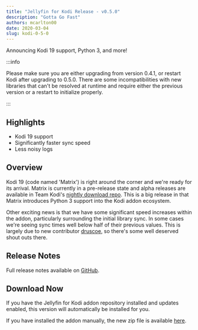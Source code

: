 ```yaml
---
title: "Jellyfin for Kodi Release - v0.5.0"
description: "Gotta Go Fast"
authors: mcarlton00
date: 2020-03-04
slug: kodi-0-5-0
---
```


Announcing Kodi 19 support, Python 3, and more!

<!-- truncate -->

:::info

Please make sure you are either upgrading from version 0.4.1, or restart Kodi after upgrading to 0.5.0. There are some incompatibilities with new libraries that can't be resolved at runtime and require either the previous version or a restart to initialize properly.

:::

## Highlights

- Kodi 19 support
- Significantly faster sync speed
- Less noisy logs

## Overview

Kodi 19 (code named 'Matrix') is right around the corner and we're ready for its arrival.  Matrix is currently in a pre-release state and alpha releases are available in Team Kodi's [nightly download repo](https://mirrors.kodi.tv/nightlies/).  This is a big release in that Matrix introduces Python 3 support into the Kodi addon ecosystem.

Other exciting news is that we have some significant speed increases within the addon, particularly surrounding the initial library sync.  In some cases we're seeing sync times well below half of their previous values.  This is largely due to new contributor [druscoe](https://github.com/druscoe), so there's some well deserved shout outs there.

## Release Notes

Full release notes available on [GitHub](https://github.com/jellyfin/jellyfin-kodi/releases/tag/v0.5.0).

## Download Now

If you have the Jellyfin for Kodi addon repository installed and updates enabled, this version will automatically be installed for you.

If you have installed the addon manually, the new zip file is available [here](https://repo.jellyfin.org/releases/client/kodi/plugin.video.jellyfin/plugin.video.jellyfin-0.5.0.zip).
